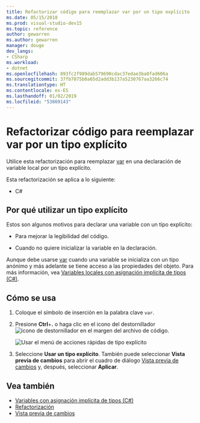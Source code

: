 ```yaml
---
title: Refactorizar código para reemplazar var por un tipo explícito
ms.date: 05/15/2018
ms.prod: visual-studio-dev15
ms.topic: reference
author: gewarren
ms.author: gewarren
manager: douge
dev_langs:
- CSharp
ms.workload:
- dotnet
ms.openlocfilehash: 893fc2f989dab579690cdac37edae3ba0fad606a
ms.sourcegitcommit: 37fb7075b0a65d2add3b137a5230767aa3266c74
ms.translationtype: HT
ms.contentlocale: es-ES
ms.lasthandoff: 01/02/2019
ms.locfileid: "53869143"
---
```

# <a name="refactoring-to-replace-var-with-an-explicit-type"></a>Refactorizar código para reemplazar var por un tipo explícito

Utilice esta refactorización para reemplazar [var](/dotnet/csharp/language-reference/keywords/var) en una declaración de variable local por un tipo explícito.

Esta refactorización se aplica a lo siguiente:

- C#

## <a name="why-to-use-an-explicit-type"></a>Por qué utilizar un tipo explícito

Estos son algunos motivos para declarar una variable con un tipo explícito:

- Para mejorar la legibilidad del código.

- Cuando no quiere inicializar la variable en la declaración.

Aunque debe usarse [var](/dotnet/csharp/language-reference/keywords/var) cuando una variable se inicializa con un tipo anónimo y más adelante se tiene acceso a las propiedades del objeto. Para más información, vea [Variables locales con asignación implícita de tipos (C#)](/dotnet/csharp/programming-guide/classes-and-structs/implicitly-typed-local-variables).

## <a name="how-to-use-it"></a>Cómo se usa

1. Coloque el símbolo de inserción en la palabra clave `var`.

1. Presione **Ctrl**+**.** o haga clic en el icono del destornillador ![icono de destornillador](../media/screwdriver-icon.png) en el margen del archivo de código.

   ![Usar el menú de acciones rápidas de tipo explícito](media/use-explicit-type.png)

1. Seleccione **Usar un tipo explícito**. También puede seleccionar **Vista previa de cambios** para abrir el cuadro de diálogo [Vista previa de cambios](../../ide/preview-changes.md) y, después, seleccionar **Aplicar**.

## <a name="see-also"></a>Vea también

- [Variables con asignación implícita de tipos (C#)](/dotnet/csharp/programming-guide/classes-and-structs/implicitly-typed-local-variables)
- [Refactorización](../refactoring-in-visual-studio.md)
- [Vista previa de cambios](../../ide/preview-changes.md)